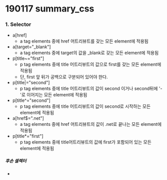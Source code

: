 # 190117 summary_css



### 1. Selector

* a[href]
  * a tag elements 중에 href 어트리뷰트를 갖는 모든 element에 적용됨
* a[target="_blank"]
  * a tag elements 중에 target의 값을 _blank로 갖는 모든 element에 적용됨
* p[title~="first"]
  * p tag elements 중에 title 어트리뷰트의 값으로 first를 갖는 모든 element에 적용됨
  * 단, first 앞 뒤가 공백으로 구분되어 있어야 한다.
* p[title|="second"]
  * p tag elements 중에 title 어트리뷰트의 값이 second 이거나 second뒤에 '-'로 이어지는 모든 element에 적용됨
* p[title^="second"]
  * p tag elements 중에 title 어트리뷰트의 값이 second로 시작하는 모든 element에 적용됨
* a[href$=".net"]
  * a tag elements 중에 href 어트리뷰트의 값이 .net로 끝나는 모든 element에 적용됨
* p[title*="first"]
  * p tag elements 중에 title어트리뷰트의 값에 first가 포함되어 있는 모든 element에 적용됨

##### 후손 셀렉터

* 
